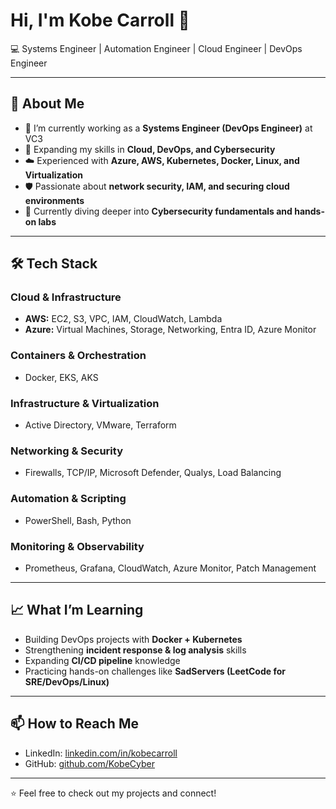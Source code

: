 # Hi, I'm Kobe Carroll 👋  
💻 Systems Engineer | Automation Engineer | Cloud Engineer | DevOps Engineer

---

## 🚀 About Me
- 🔭 I’m currently working as a **Systems Engineer (DevOps Engineer)** at VC3  
- 🌱 Expanding my skills in **Cloud, DevOps, and Cybersecurity**  
- ☁️ Experienced with **Azure, AWS, Kubernetes, Docker, Linux, and Virtualization**  
- 🛡️ Passionate about **network security, IAM, and securing cloud environments**  
- 🌱 Currently diving deeper into **Cybersecurity fundamentals and hands-on labs**  

---

## 🛠️ Tech Stack

### Cloud & Infrastructure
- **AWS:** EC2, S3, VPC, IAM, CloudWatch, Lambda  
- **Azure:** Virtual Machines, Storage, Networking, Entra ID, Azure Monitor  
### Containers & Orchestration
- Docker, EKS, AKS  
### Infrastructure & Virtualization
- Active Directory, VMware, Terraform  
### Networking & Security
- Firewalls, TCP/IP, Microsoft Defender, Qualys, Load Balancing  
### Automation & Scripting
- PowerShell, Bash, Python  
### Monitoring & Observability
- Prometheus, Grafana, CloudWatch, Azure Monitor, Patch Management

---

## 📈 What I’m Learning
- Building DevOps projects with **Docker + Kubernetes**  
- Strengthening **incident response & log analysis** skills  
- Expanding **CI/CD pipeline** knowledge  
- Practicing hands-on challenges like **SadServers (LeetCode for SRE/DevOps/Linux)**  

---

## 📫 How to Reach Me
- LinkedIn: [linkedin.com/in/kobecarroll](https://linkedin.com/in/kobecarroll)  
- GitHub: [github.com/KobeCyber](https://github.com/KobeCyber)  

---

⭐️ Feel free to check out my projects and connect!
